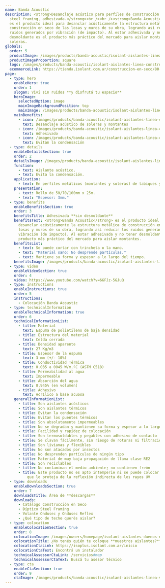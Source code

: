 ```yaml
---
name: Banda Acoustic
description: <strong>Desanclaje acústico para perfiles de construcción en seco y
  steel framing, adhesivada.</strong><br /><br /><strong>Banda Acoustic</strong>
  es el producto ideal para desanclar acústicamente la estructura metálica de
  construcción en seco de las losas y muros de su obra, logrando así reducir los
  ruidos generados por vibración (de impacto). Al estar adhesivada y no tener
  desmoldante es el producto más práctico del mercado para aislar montantes y
  soleras.
globals:
  order: 5
  productImage: /images/products/banda-acoustic/isolant-aislantes-linea-construccion-en-seco-banda-acoustic-producto-rollo.png
  productImageProportion: square
  logo: /images/products/banda-acoustic/isolant-aislantes-linea-construccion-en-seco-banda-acoustic-logo.webp
  ecommerceLink: https://tienda.isolant.com.ar/construccion-en-seco/80-banda-acoustic-100mm.html
page:
  - type: hero
    enableHero: true
    order: 1
    slogan: Viví sin ruidos **y disfrutá tu espacio**
    heroImage:
      selectedOption: image
      mainImageBackgroundPosition: top
      mainImage: /images/products/banda-acoustic/isolant-aislantes-linea-construccion-en-seco-banda-acoustic-imagen.jpg
    mainBenefits:
      - icon: /images/products/banda-acoustic/isolant-aislantes-linea-construccion-en-seco-banda-acoustic-beneficio-1.svg
        text: Desanclaje acústico de soleras y montantes
      - icon: /images/products/banda-acoustic/isolant-aislantes-linea-construccion-en-seco-banda-acoustic-beneficio-2.svg
        text: Adhesivado
      - icon: /images/products/banda-acoustic/isolant-aislantes-linea-construccion-en-seco-banda-acoustic-beneficio-3.svg
        text: Evitan la condensación
  - type: details
    enableDetailsSection: true
    order: 2
    detailsImage: /images/products/banda-acoustic/isolant-aislantes-linea-construccion-en-seco-banda-acoustic-imagen-detalle-producto.jpg
    function:
      - text: Aislante acústico.
      - text: Evita la condensación.
    application:
      - text: En perfiles metálicos (montantes y soleras) de tabiques y cielorrasos.
    presentation:
      - text: Rollo de 50/70/100mm x 25m.
      - text: "Espesor: 3mm."
  - type: benefits
    enableBenefitsSection: true
    order: 3
    benefitsTitle: Adhesivada **sin desmoldante**
    benefitsText: <strong>Banda Acoustic</strong> es el producto ideal para
      desanclar acústicamente la estructura metálica de construcción en seco de las
      losas y muros de su obra, logrando así reducir los ruidos generados por
      vibración (de impacto). Al estar adhesivada y no tener desmoldante es el
      producto más práctico del mercado para aislar montantes.
    benefitsList:
      - text: Se puede cortar con trincheta o la mano.
      - text: "Material sano: No desprende partículas."
      - text: Mantiene su forma y espesor a lo largo del tiempo.
    benefitsImage: /images/products/banda-acoustic/isolant-aislantes-linea-construccion-en-seco-banda-acoustic-beneficio-exclusivo.jpg
  - type: video
    enableVideoSection: true
    order: 4
    video: https://www.youtube.com/watch?v=6GFJz-5GJuQ
  - type: instructions
    enableInstructions: true
    order: 5
    instructions:
      - Colocación Banda Acoustic
  - type: technicalInformation
    enableTechnicalInformation: true
    order: 6
    technicalInformationList:
      - title: Material
        text: Espuma de polietileno de baja densidad
      - title: Estructura del material
        text: Celda cerrada
      - title: Densidad aparente
        text: 27 Kg/m3
      - title: Espesor de la espuma
        text: 3 mm (+/- 10%)
      - title: Conductividad Térmica
        text: 0.035 a 0045 W/m.ºC (ASTM C518)
      - title: Permeabilidad al agua
        text: Impermeable
      - title: Absorción del agua
        text: 0,945% (en volumen)
      - title: Adhesivo
        text: Acrílico a base acuosa
    generalInformationList:
      - title: Son aislantes acústicos
      - title: Son aislantes térmicos
      - title: Evitan la condensación
      - title: Evitan los puentes térmicos
      - title: Son absolutamente impermeables
      - title: No se degradan y mantienen su forma y espesor a lo largo del tiempo
      - title: Facilidad y rapidez de colocación
      - title: Son termosoldables y pegables con adhesivo de contacto
      - title: Se clavan fácilmente, sin riesgo de roturas ni filtraciones
      - title: Son livianas y flexibles
      - title: No son atacados por insectos
      - title: No desprenden partículas de ningún tipo
      - title: Material de muy baja propagación de llama clase RE2
      - title: Son reciclables
      - title: No contaminan el medio ambiente; no contienen freón
      - title: Este producto no es apto intemperie ni se puede colocar sin un cielorraso
          que lo proteja de la reflexión indirecta de los rayos UV
  - type: downloads
    enableDownloadsSection: true
    order: 7
    downloadsTitle: Área de **descargas**
    downloads:
      - Catálogo Construcción en Seco
      - Díptico Steel Framing
      - Volante Ondusec y Ondusec Reflex
      - ¿Qué tipo de techo querés aislar?
  - type: colocation
    enableColocationSection: true
    order: 8
    colocationImage: /images/owners/homepage/isolant-aislantes-duenos-e-inquilinos-isoplus-colocation.jpg
    colocationTitle: ¿No tenés quién te coloque **nuestros aislantes?**
    colocationCtaLink: https://isoplus.isolant.com.ar/inicio
    colocationCtaText: Encontrá un instalador
    technicalAssessorCtaLink: /servicios#map
    technicalAssessorCtaText: Buscá tu asesor técnico
  - type: cta
    enableCtaSection: true
    order: 9
    ctaImage: /images/products/banda-acoustic/isolant-aislantes-linea-vivienda-banda-acoustic-imagen-detalle.jpg
---
```

